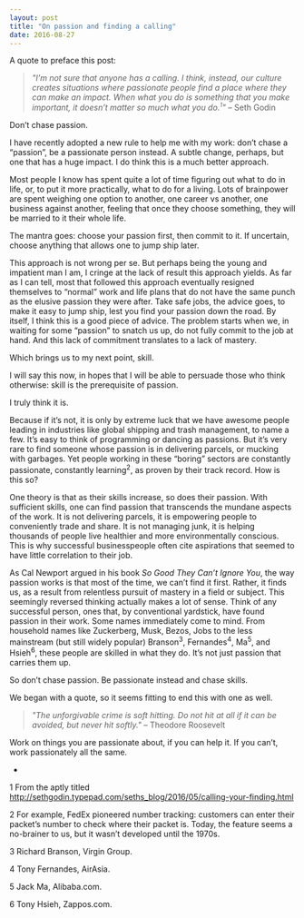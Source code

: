 ```yaml
---
layout: post
title: "On passion and finding a calling"
date: 2016-08-27
---
```


A quote to preface this post:

> *"I’m not sure that anyone has a calling. I think, instead, our culture creates situations where passionate people find a place where they can make an impact. When what you do is something that you make important, it doesn’t matter so much what you do.<sup><small>1</small></sup>"* – Seth Godin

Don’t chase passion.

I have recently adopted a new rule to help me with my work: don’t chase a “passion”, be a passionate person instead. A subtle change, perhaps, but one that has a huge impact. I do think this is a much better approach.

Most people I know has spent quite a lot of time figuring out what to do in life, or, to put it more practically, what to do for a living. Lots of brainpower are spent weighing one option to another, one career vs another, one business against another, feeling that once they choose something, they will be married to it their whole life.

The mantra goes: choose your passion first, then commit to it. If uncertain, choose anything that allows one to jump ship later.

This approach is not wrong per se. But perhaps being the young and impatient man I am, I cringe at the lack of result this approach yields. As far as I can tell, most that followed this approach eventually resigned themselves to “normal” work and life plans that do not have the same punch as the elusive passion they were after. Take safe jobs, the advice goes, to make it easy to jump ship, lest you find your passion down the road. By itself, I think this is a good piece of advice. The problem starts when we, in waiting for some “passion” to snatch us up, do not fully commit to the job at hand. And this lack of commitment translates to a lack of mastery.

Which brings us to my next point, skill.

I will say this now, in hopes that I will be able to persuade those who think otherwise: skill is the prerequisite of passion.

I truly think it is.

Because if it’s not, it is only by extreme luck that we have awesome people leading in industries like global shipping and trash management, to name a few. It’s easy to think of programming or dancing as passions. But it’s very rare to find someone whose passion is in delivering parcels, or mucking with garbages. Yet people working in these “boring” sectors are constantly passionate, constantly learning<sup>2</sup>, as proven by their track record. How is this so?

One theory is that as their skills increase, so does their passion. With sufficient skills, one can find passion that transcends the mundane aspects of the work. It is not delivering parcels, it is empowering people to conveniently trade and share. It is not managing junk, it is helping thousands of people live healthier and more environmentally conscious. This is why successful businesspeople often cite aspirations that seemed to have little correlation to their job.

As Cal Newport argued in his book *So Good They Can’t Ignore You*, the way passion works is that most of the time, we can’t find it first. Rather, it finds us, as a result from relentless pursuit of mastery in a field or subject. This seemingly reversed thinking actually makes a lot of sense. Think of any successful person, ones that, by conventional yardstick, have found passion in their work. Some names immediately come to mind. From household names like Zuckerberg, Musk, Bezos, Jobs to the less mainstream (but still widely popular) Branson<sup>3</sup>, Fernandes<sup>4</sup>, Ma<sup>5</sup>, and Hsieh<sup>6</sup>, these people are skilled in what they do. It’s not just passion that carries them up.

So don’t chase passion. Be passionate instead and chase skills.

We began with a quote, so it seems fitting to end this with one as well.

> *"The unforgivable crime is soft hitting. Do not hit at all if it can be avoided, but never hit softly."* – Theodore Roosevelt

Work on things you are passionate about, if you can help it. If you can’t, work passionately all the same.

-

1 From the aptly titled http://sethgodin.typepad.com/seths_blog/2016/05/calling-your-finding.html

2 For example, FedEx pioneered number tracking: customers can enter their packet’s number to check where their packet is. Today, the feature seems a no-brainer to us, but it wasn’t developed until the 1970s.

3 Richard Branson, Virgin Group.

4 Tony Fernandes, AirAsia.

5 Jack Ma, Alibaba.com.

6 Tony Hsieh, Zappos.com.
